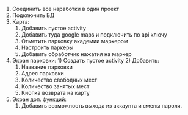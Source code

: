 1) Соединить все наработки в один проект
2) Подключить БД
3) Карта: 
    1) Добавить пустое activity
    2) Добавить туда google maps и подключить по api ключу
    3) Отметить парковку академии маркером
    4) Настроить паркеры 
    5) Добавить обработчик нажатия на маркер
4) Экран парковки:
		1) Создать пустое activity
    2) Добавить: 
      1) Название парковки
      2) Адрес парковки
      3) Количество свободных мест
      4) Количество занятых мест
      5) Кнопка возврата на карту
5) Экран доп. функций:
    1) Добавить возможность выхода из аккаунта и смены пароля.
